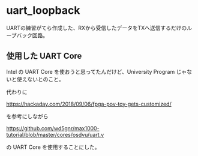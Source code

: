# uart_loopback
UARTの練習がてら作成した、RXから受信したデータをTXへ送信するだけのループバック回路。

## 使用した UART Core

Intel の UART Core を使おうと思ってたんだけど、University Program じゃないと使えないとのこと。

代わりに

https://hackaday.com/2018/09/06/fpga-pov-toy-gets-customized/

を参考にしながら

https://github.com/wd5gnr/max1000-tutorial/blob/master/cores/osdvu/uart.v

の UART Core を使用することにした。

